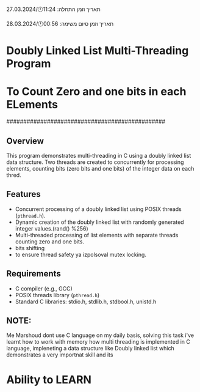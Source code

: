 תאריך וזמן התחלה:  11:24🕛/27.03.2024

תאריך וזמן סיום משימה:  00:56🕛/28.03.2024



# Doubly Linked List Multi-Threading Program  #
# To Count Zero and one bits in each ELements #
###############################################

## Overview
This program demonstrates multi-threading in C using a doubly linked list data structure. 
Two threads are created to concurrently  for processing  elements, counting   bits 
(zero bits and one bits) of the integer data on each thred.

## Features
- Concurrent processing of a doubly linked list using POSIX threads (`pthread.h`).
- Dynamic creation of the doubly linked list with randomly generated integer values.(rand() %256)
- Multi-threaded processing of list elements with separate threads counting zero and one bits.
- bits shifting 
- to ensure thread safety ya izpolsoval mutex locking.

  
## Requirements
- C compiler (e.g., GCC)
- POSIX threads library (`pthread.h`)
- Standard C libraries: stdio.h, stdlib.h, stdbool.h, unistd.h

  
## **NOTE**:
  Me Marshoud dont use C language on my daily basis, solving this task i've learnt how to work with memory
  how multi threading is implemented in C language, impleneting a data structure like Doubly linked list
  which demonstrates a very importnat skill and its 
  # Ability to LEARN
